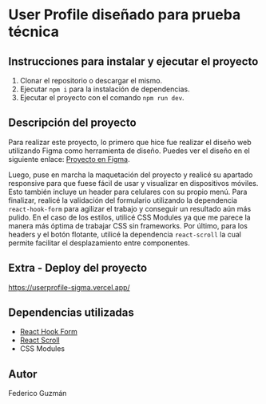 # User Profile diseñado para prueba técnica

## Instrucciones para instalar y ejecutar el proyecto

1. Clonar el repositorio o descargar el mismo.
2. Ejecutar `npm i` para la instalación de dependencias.
3. Ejecutar el proyecto con el comando `npm run dev`.

## Descripción del proyecto

Para realizar este proyecto, lo primero que hice fue realizar el diseño web utilizando Figma como herramienta de diseño. Puedes ver el diseño en el siguiente enlace: [Proyecto en Figma](https://www.figma.com/design/FVGfWkMvkUx2MtYXurEPFK/Perfil-de-usuario---Prueba-T%C3%A9cnica?node-id=0-1&t=C1aG6SP4v15ytnD2-1).

Luego, puse en marcha la maquetación del proyecto y realicé su apartado responsive para que fuese fácil de usar y visualizar en dispositivos móviles. Esto también incluye un header para celulares con su propio menú. Para finalizar, realicé la validación del formulario utilizando la dependencia `react-hook-form` para agilizar el trabajo y conseguir un resultado aún más pulido. En el caso de los estilos, utilicé CSS Modules ya que me parece la manera más óptima de trabajar CSS sin frameworks. Por último, para los headers y el botón flotante, utilicé la dependencia `react-scroll` la cual permite facilitar el desplazamiento entre componentes.

## Extra - Deploy del proyecto

https://userprofile-sigma.vercel.app/

## Dependencias utilizadas

- [React Hook Form](https://react-hook-form.com/)
- [React Scroll](https://www.npmjs.com/package/react-scroll)
- CSS Modules

## Autor

Federico Guzmán
